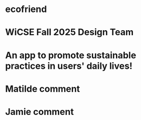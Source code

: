 # ecofriend
# WiCSE Fall 2025 Design Team
# An app to promote sustainable practices in users' daily lives!
# Matilde comment
# Jamie comment